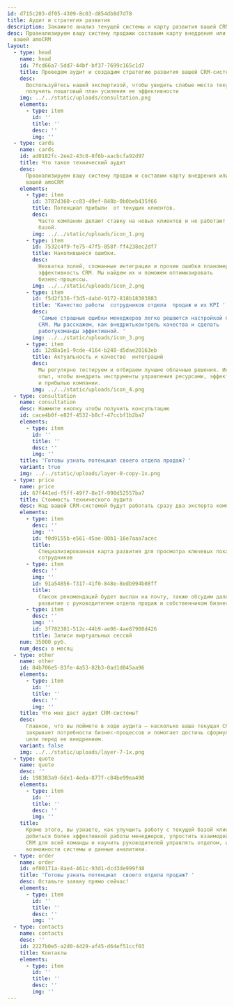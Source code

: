 ```yaml
---
id: d715c203-df05-4309-8c03-d854db8d7d78
title: Аудит и стратегия развития
description: Закажите анализ текущей системы и карту развития вашей CRM
desc: Проанализируем вашу систему продажи составим карту внедрения или развития
  вашей amoCRM
layout:
  - type: head
    name: head
    id: 7fcd66a7-5dd7-44bf-bf37-7699c165c1d7
    title: Проведем аудит и создадим стратегию развития вашей CRM-системы
    desc:
      Воспользуйтесь нашей экспертизой, чтобы увидеть слабые места текущей CRM и
      получить пошаговый план усиления ее эффективности
    img: ../../static/uploads/consultation.png
    elements:
      - type: item
        id: ''
        title: ''
        desc: ''
        img: ''
  - type: cards
    name: cards
    id: ad0182fc-2ee2-43c8-8f6b-aacbcfa92d97
    title: Что такое технический аудит
    desc:
      Проанализируем вашу систему продаж и составим карту внедрения или развития
      вашей amoCRM
    elements:
      - type: item
        id: 3787d360-cc83-49ef-848b-0b0beb435f66
        title: Потенциал прибыли  от текущих клиентов.
        desc:
          Часто компании делают ставку на новых клиентов и не работают с текущей
          базой.
        img: ../../static/uploads/icon_1.png
      - type: item
        id: 7532c4f9-fe75-47f5-858f-ff4238ec2df7
        title: Накопившиеся ошибки.
        desc:
          Нехватка полей, сломанные интеграции и прочие ошибки планомерно снижают
          эффективность CRM. Мы найдем их и поможем оптимизировать
          бизнес-процессы.
        img: ../../static/uploads/icon_2.png
      - type: item
        id: f5d2f136-f3d5-4abd-9172-818b18303883
        title: 'Качество работы  сотрудников отдела  продаж и их KPI '
        desc:
          'Самые страшные ошибки менеджеров легко решаются настройкой процессов в
          CRM. Мы расскажем, как внедритьконтроль качества и сделать
          работукоманды эффективной. '
        img: ../../static/uploads/icon_3.png
      - type: item
        id: 12d8a1e1-9cde-4164-b240-d5dae20163eb
        title: Актуальность и качество  интеграций
        desc:
          Мы регулярно тестируем и отбираем лучшие облачные решения. Используйте наш
          опыт, чтобы внедрить инструменты управления ресурсами, эффективностью
          и прибылью компании.
        img: ../../static/uploads/icon_4.png
  - type: consultation
    name: consultation
    desc: Нажмите кнопку чтобы получить консультацию
    id: cace4b0f-e82f-4532-b8cf-47ccbf1b2ba7
    elements:
      - type: item
        id: ''
        title: ''
        desc: ''
        img: ''
    title: 'Готовы узнать потенциал своего отдела продаж? '
    variant: true
    img: ../../static/uploads/layer-0-copy-1x.png
  - type: price
    name: price
    id: 67f441ed-f5ff-49f7-8e1f-990d52557ba7
    title: Стоимость технического аудита
    desc: Над вашей CRM-системой будут работать сразу два эксперта компании Atoll.
    elements:
      - type: item
        desc: ''
        img: ''
        id: f0d9155b-e561-45ae-80b1-16e7aaa7acec
        title:
          Специализированная карта развития для просмотра ключевых показателей
          сотрудников
      - type: item
        desc: ''
        img: ''
        id: 91a54856-f317-41f0-848e-8edb994b08ff
        title:
          Список рекомендаций будет выслан на почту, также обсудим дальнейшее
          развитие с руководителем отдела продаж и собственником бизнеса
      - type: item
        desc: ''
        img: ''
        id: 3f782381-512c-44b9-ae06-4ae87908d426
        title: Записи виртуальных сессий
    num: 35000 руб.
    num_desc: в месяц
  - type: other
    name: other
    id: 84b706e5-83fe-4a53-82b3-0ad1d045aa96
    elements:
      - type: item
        id: ''
        title: ''
        desc: ''
        img: ''
    title: Что мне даст аудит CRM-системы?
    desc:
      Главное, что вы поймете в ходе аудита — насколько ваша текущая CRM-система
      закрывает потребности бизнес-процессов и помогает достичь сформулированной
      цели перед ее внедрением.
    variant: false
    img: ../../static/uploads/layer-7-1x.png
  - type: quote
    name: quote
    desc: ''
    id: 198383a9-6de1-4eda-877f-c84be99ea490
    elements:
      - type: item
        id: ''
        title: ''
        desc: ''
        img: ''
    title:
      Кроме этого, вы узнаете, как улучшить работу с текущей базой клиентов,
      добиться более эффективной работы менеджеров, упростить взаимодействие с
      CRM для всей команды и научить руководителей управлять отделом, используя
      возможности системы и данные аналитики.
  - type: order
    name: order
    id: ef00171a-8ae4-461c-93d1-dcd3de999f48
    title: 'Готовы узнать потенциал  своего отдела продаж? '
    desc: Оставьте заявку прямо сейчас!
    elements:
      - type: item
        id: ''
        title: ''
        desc: ''
        img: ''
  - type: contacts
    name: contacts
    desc: ''
    id: 2227b0e5-a2d0-4429-af45-d64ef51ccf03
    title: Контакты
    elements:
      - type: item
        id: ''
        title: ''
        desc: ''
        img: ''
---
```

